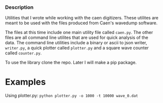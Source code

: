 ### Description
Utilities that I wrote while working with the caen digitizers. These utilites are meant to be used with the files produced from Caen's wavedump software.


The files at this time include one main utility file called `caen.py`. The other files are all command line utilites that are used for quick analysis of the data.
The command line utilities include a binary or ascii to json writer, `writer.py`, a quick plotter called `plotter.py` and a square wave counter called `counter.py`.

To use the library clone the repo. Later I will make a pip package.

# Examples

Using plotter.py:
```python plotter.py -o 1000 -t 10000 wave_0.dat```


